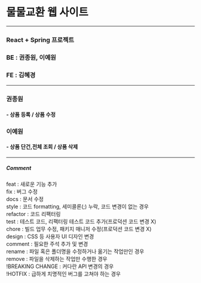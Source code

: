 # 물물교환 웹 사이트
<hr>
<h3> React + Spring 프로젝트 </h3>
<h3> BE : 권종원, 이예원 </h3>
<h3> FE : 김혜경 </h3>
<hr>
<h3> 권종원 </h3>
<h4> - 상품 등록 / 상품 수정</h4>
<h3> 이예원 </h3>
<h4> - 상품 단건,전체 조회 / 상품 삭제 </h4>
<hr>
<h5>Comment</h5>
feat : 새로운 기능 추가 <br>
fix : 버그 수정 <br>
docs : 문서 수정 <br>
style : 코드 formatting, 세미콜론(;) 누락, 코드 변경이 없는 경우 <br>
refactor : 코드 리팩터링 <br>
test : 테스트 코드, 리팩터링 테스트 코드 추가(프로덕션 코드 변경 X) <br>
chore : 빌드 업무 수정, 패키지 매니저 수정(프로덕션 코드 변경 X) <br>
design : CSS 등 사용자 UI 디자인 변경 <br>
comment : 필요한 주석 추가 및 변경 <br>
rename : 파일 혹은 폴더명을 수정하거나 옮기는 작업만인 경우 <br>
remove : 파일을 삭제하는 작업만 수행한 경우 <br>
!BREAKING CHANGE : 커다란 API 변경의 경우 <br>
!HOTFIX : 급하게 치명적인 버그를 고쳐야 하는 경우 <br>